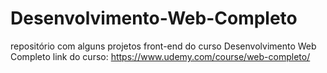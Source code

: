 # Desenvolvimento-Web-Completo
repositório com alguns projetos front-end do curso Desenvolvimento Web Completo 
link do curso: https://www.udemy.com/course/web-completo/ 
